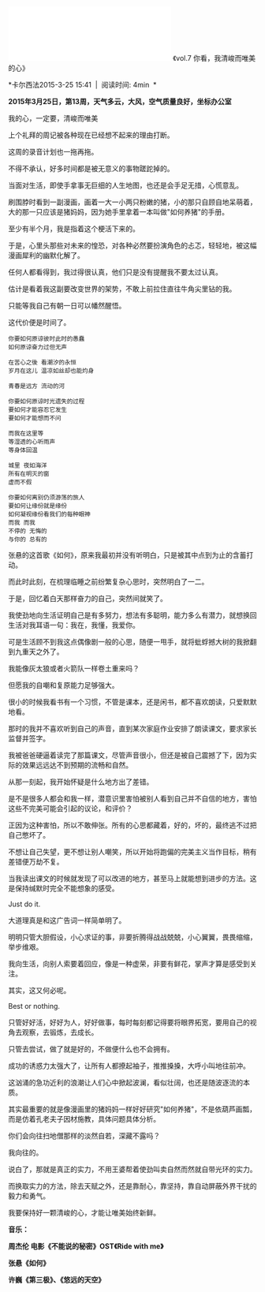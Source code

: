 <iframe frameborder="no" border="0" marginwidth="0" marginheight="0" width=330 height=110 src="//music.163.com/outchain/player?type=3&id=908588851&auto=0&height=90"></iframe>
《vol.7 你看，我清峻而唯美的心》

*卡尔西法2015-3-25 15:41  |  阅读时间: 4min  *

**2015年3月25日，第13周，天气多云，大风，空气质量良好，坐标办公室**

我的心，一定要，清峻而唯美

上个礼拜的周记被各种现在已经想不起来的理由打断。

这周的录音计划也一拖再拖。

不得不承认，好多时间都是被无意义的事物蹉跎掉的。

当面对生活，即使手拿事无巨细的人生地图，也还是会手足无措，心慌意乱。

刷围脖时看到一副漫画，画着一大一小两只粉嫩的猪，小的那只自顾自地呆萌着，大的那一只应该是猪妈妈，因为她手里拿着一本叫做"如何养猪"的手册。

至少有半个月，我是指着这个梗活下来的。

于是，心里头那些对未来的惶恐，对各种必然要扮演角色的忐忑，轻轻地，被这幅漫画犀利的幽默化解了。

任何人都看得到，我过得很认真，他们只是没有提醒我不要太过认真。

估计是看着我这副要改变世界的架势，不敢上前拉住直往牛角尖里钻的我。

只能等我自己有朝一日可以幡然醒悟。

这代价便是时间了。

```
你要如何原谅彼时此时的愚蠢
如何原谅奋力过但无声

在苦心之後 看潮汐的永恒
岁月在这儿 温凉如丝却也能灼身

青春是远方 流动的河

你要如何原谅时光遗失的过程
要如何才能容忍它发生
要如何才能想而不问

而我在这里等
等湿透的心听雨声
等身体回温

城里 夜如海洋
所有在明灭的窗
虚而不假

你要如何离别仍须游荡的旅人
要如何让缘份就是缘份
如何凝视缘份看我们的每种眼神
而我 而我
不停的 无悔的
与你的 总有的
```

张悬的这首歌《如何》，原来我最初并没有听明白，只是被其中点到为止的含蓄打动。

而此时此刻，在梳理临睡之前纷繁复杂心思时，突然明白了一二。

于是，回忆着白天那样奋力的自己，突然间就笑了。

我使劲地向生活证明自己是有多努力，想法有多聪明，能力多么有潜力，就想换回生活对我耳语一句：我在，我懂，我爱你。

可是生活顾不到我这点偶像剧一般的心思，随便一甩手，就将蚍蜉撼大树的我掀翻到九重天之外了。

我能像灰太狼或者火箭队一样卷土重来吗？

但愿我的自嘲和复原能力足够强大。



很小的时候我看书有一个习惯，不管是课本，还是闲书，都不喜欢朗读，只爱默默地看。

那时的我并不喜欢听到自己的声音，直到某次家庭作业安排了朗读课文，要求家长监督并签字。

我被爸爸硬逼着读完了那篇课文，尽管声音很小，但还是被自己震撼了下，因为实际的效果远远达不到预期的流畅和自然。

从那一刻起，我开始怀疑是什么地方出了差错。

是不是很多人都会和我一样，潜意识里害怕被别人看到自己并不自信的地方，害怕这些不完美可能会引起的议论，和评价？

正因为这种害怕，所以不敢伸张。所有的心思都藏着，好的，坏的，最终逃不过把自己憋坏了。

不想让自己失望，更不想让别人嘲笑，所以开始将跑偏的完美主义当作目标，稍有差错便万劫不复。

当我读出课文的时候就发现了可以改进的地方，甚至马上就能想到进步的方法。这是保持缄默时完全不能想象的感受。

Just do it.

大道理真是和这广告词一样简单明了。

明明只管大胆假设，小心求证的事，非要折腾得战战兢兢，小心翼翼，畏畏缩缩，举步维艰。

我向生活，向别人索要着回应，像是一种虚荣，非要有鲜花，掌声才算是感受到关注。

其实，这又何必呢。

Best or nothing.

只管好好活，好好为人，好好做事，每时每刻都记得要将眼界拓宽，要用自己的视角去观察，去锻炼，去成长。

只管去尝试，做了就是好的，不做便什么也不会拥有。

成功的诱惑力太强大了，让所有人都撩起袖子，推推搡搡，大呼小叫地往前冲。

这汹涌的急功近利的浪潮让人们心中掀起波澜，看似壮阔，也还是随波逐流的本质。

其实最重要的就是像漫画里的猪妈妈一样好好研究"如何养猪"，不是依葫芦画瓢，而是仿着孔老夫子因材施教，具体问题具体分析。

你们会向往扫地僧那样的淡然自若，深藏不露吗？

我向往的。

说白了，那就是真正的实力，不用王婆帮着使劲叫卖自然而然就自带光环的实力。

而换取实力的方法，除去天赋之外，还是靠耐心，靠坚持，靠自动屏蔽外界干扰的毅力和勇气。

我要保持好一颗清峻的心，才能让唯美始终新鲜。 

**音乐：**

**周杰伦 电影《不能说的秘密》OST《Ride with me》**

**张悬《如何》**

**许巍《第三极》、《悠远的天空》**

